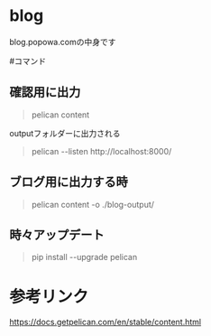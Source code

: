 # blog
blog.popowa.comの中身です


#コマンド
##  確認用に出力
> pelican content

outputフォルダーに出力される

> pelican --listen
> http://localhost:8000/

## ブログ用に出力する時
> pelican content -o ./blog-output/

## 時々アップデート

> pip install --upgrade pelican

# 参考リンク

https://docs.getpelican.com/en/stable/content.html
